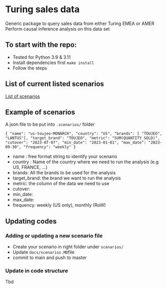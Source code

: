 # Turing sales data


Generic package to query sales data from either Turing EMEA or AMER
Perform causal inference analysis on this data set


## To start with the repo:

* Tested for Python 3.9 & 3.11
* Install dependencies first `make install`
* Follow the steps


## List of current listed scenarios

[List of scenarios](./docs/scenarios.MD)

## Example of scenarios

A json file to be put into `.scenarios/` folder

`
{
    "name": "us-toujeo-MONARCH",
    "country": "US",
    "brands": [ "TOUJEO", "LANTUS"],
    "target_brand": "TOUJEO",
    "metric": "SUM(QUANTITY_SOLD)",
    "cutover": "2023-07-07",
    "min_date": "2023-01-01",
    "max_date": "2023-09-30",
    "frequency": "weekly"
}
   `

* name :  free format string to identify your scenario
* country : Name of the country where we need to run the analysis (e.g US, FRANCE, ...)
* brands: All the brands to be used for the analysis
* target_brand: the brand we want to run the analysis
* metric: the column of the data we need to use 
* cutover:
* min_date:
* max_date:
* frequency: weekly (US only), monthly (RoW)

## Updating codes

### Adding or updating a new scenario file

* Create your scenario in right folder under `scenarios/` 
* Update `docs/scenarios.MD`file
* commit to main and push to master

### Update in code structure

Tbd
